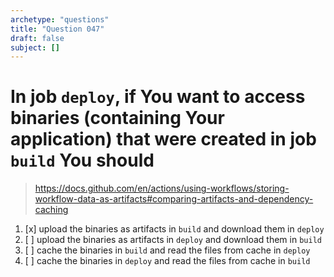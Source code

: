 ```yaml
---
archetype: "questions"
title: "Question 047"
draft: false
subject: []
---
```


#  In job `deploy`, if You want to access binaries (containing Your application) that were created in job `build` You should

> https://docs.github.com/en/actions/using-workflows/storing-workflow-data-as-artifacts#comparing-artifacts-and-dependency-caching

1. [x] upload the binaries as artifacts in `build` and download them in `deploy`
1. [ ] upload the binaries as artifacts in `deploy` and download them in `build`
1. [ ] cache the binaries in `build` and read the files from cache in `deploy`
1. [ ] cache the binaries in `deploy` and read the files from cache in `build`
